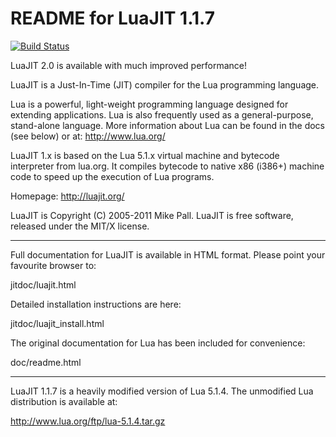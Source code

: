 README for LuaJIT 1.1.7
=======================

[![Build Status](https://secure.travis-ci.org/LuaDist/luajit.png?branch=luajit-1)](http://travis-ci.org/LuaDist/luajit)

LuaJIT 2.0 is available with much improved performance!

LuaJIT is a Just-In-Time (JIT) compiler for the Lua programming language.

  Lua is a powerful, light-weight programming language designed
  for extending applications. Lua is also frequently used as a
  general-purpose, stand-alone language. More information about
  Lua can be found in the docs (see below) or at: http://www.lua.org/

LuaJIT 1.x is based on the Lua 5.1.x virtual machine and bytecode
interpreter from lua.org. It compiles bytecode to native x86 (i386+)
machine code to speed up the execution of Lua programs.

Homepage: http://luajit.org/

LuaJIT is Copyright (C) 2005-2011 Mike Pall. LuaJIT is free
software, released under the MIT/X license.

-----------------------

Full documentation for LuaJIT is available in HTML format.
Please point your favourite browser to:

 jitdoc/luajit.html

Detailed installation instructions are here:

 jitdoc/luajit_install.html

The original documentation for Lua has been included for convenience:

 doc/readme.html

-----------------------

LuaJIT 1.1.7 is a heavily modified version of Lua 5.1.4.
The unmodified Lua distribution is available at:

  http://www.lua.org/ftp/lua-5.1.4.tar.gz


